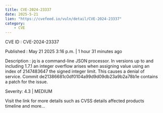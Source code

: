 ```yaml
---
title: CVE-2024-23337
date: 2025-5-21
lien: "https://cvefeed.io/vuln/detail/CVE-2024-23337"
category:
    - CVE
---
```


CVE ID : CVE-2024-23337

Published :  May 21
2025
3:16 p.m. | 1 hour
31 minutes ago

Description : jq is a command-line JSON processor. In versions up to and including 1.7.1
an integer overflow arises when assigning value using an index of 2147483647
the signed integer limit. This causes a denial of service. Commit de21386681c0df0104a99d9d09db23a9b2a78b1e contains a patch for the issue.

Severity: 4.3 | MEDIUM

Visit the link for more details
such as CVSS details
affected products
timeline
and more...
